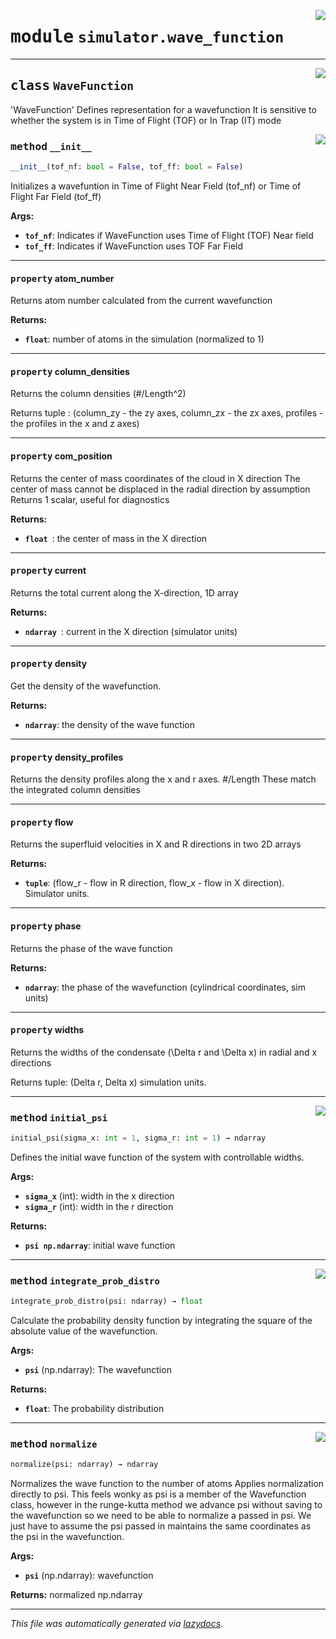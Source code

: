 <!-- markdownlint-disable -->

<a href="../../oqtant/simulator/wave_function.py#L0"><img align="right" style="float:right;" src="https://img.shields.io/badge/-source-cccccc?style=flat-square"></a>

# <kbd>module</kbd> `simulator.wave_function`






---

<a href="../../oqtant/simulator/wave_function.py#L21"><img align="right" style="float:right;" src="https://img.shields.io/badge/-source-cccccc?style=flat-square"></a>

## <kbd>class</kbd> `WaveFunction`
'WaveFunction' Defines representation for a wavefunction It is sensitive to whether the system is in Time of Flight (TOF) or In Trap (IT) mode 

<a href="../../oqtant/simulator/wave_function.py#L27"><img align="right" style="float:right;" src="https://img.shields.io/badge/-source-cccccc?style=flat-square"></a>

### <kbd>method</kbd> `__init__`

```python
__init__(tof_nf: bool = False, tof_ff: bool = False)
```

Initializes a wavefuntion in Time of Flight Near Field (tof_nf) or Time of Flight Far Field (tof_ff) 

**Args:**
 
 - <b>`tof_nf`</b>:  Indicates if WaveFunction uses Time of Flight (TOF) Near field 
 - <b>`tof_ff`</b>:  Indicates if WaveFunction uses TOF Far Field 


---

#### <kbd>property</kbd> atom_number

Returns atom number calculated from the current wavefunction 



**Returns:**
 
 - <b>`float`</b>:  number of atoms in the simulation (normalized to 1) 

---

#### <kbd>property</kbd> column_densities

Returns the column densities (#/Length^2) 

Returns  tuple : (column_zy -  the zy axes, column_zx -  the zx axes, profiles - the profiles in the x and z axes) 

---

#### <kbd>property</kbd> com_position

Returns the center of mass coordinates of the cloud in X direction The center of mass cannot be displaced in the radial direction by assumption Returns 1 scalar, useful for diagnostics 



**Returns:**
 
 - <b>`float `</b>:  the center of mass in the X direction 

---

#### <kbd>property</kbd> current

Returns the total current along the X-direction, 1D array 



**Returns:**
 
 - <b>`ndarray `</b>:  current in the X direction (simulator units) 

---

#### <kbd>property</kbd> density

Get the density of the wavefunction. 

**Returns:**
 
 - <b>`ndarray`</b>:  the density of the wave function 

---

#### <kbd>property</kbd> density_profiles

Returns the density profiles along the x and r axes.  #/Length These match the integrated column densities 

---

#### <kbd>property</kbd> flow

Returns the superfluid velocities in X and R directions in two 2D arrays 



**Returns:**
 
 - <b>`tuple`</b>:  (flow_r - flow in R direction, flow_x - flow in X direction). Simulator units. 

---

#### <kbd>property</kbd> phase

Returns the phase of the wave function 



**Returns:**
 
 - <b>`ndarray`</b>:  the phase of the wavefunction (cylindrical coordinates, sim units) 

---

#### <kbd>property</kbd> widths

Returns the widths of the condensate (\Delta r and \Delta x) in radial and x directions 

Returns  tuple: (Delta r, Delta x) simulation units. 



---

<a href="../../oqtant/simulator/wave_function.py#L38"><img align="right" style="float:right;" src="https://img.shields.io/badge/-source-cccccc?style=flat-square"></a>

### <kbd>method</kbd> `initial_psi`

```python
initial_psi(sigma_x: int = 1, sigma_r: int = 1) → ndarray
```

Defines the initial wave function of the system with controllable widths. 



**Args:**
 
 - <b>`sigma_x`</b> (int):   width in the x direction 
 - <b>`sigma_r`</b> (int):   width in the r direction 



**Returns:**
 
 - <b>`psi np.ndarray`</b>:   initial wave function 

---

<a href="../../oqtant/simulator/wave_function.py#L86"><img align="right" style="float:right;" src="https://img.shields.io/badge/-source-cccccc?style=flat-square"></a>

### <kbd>method</kbd> `integrate_prob_distro`

```python
integrate_prob_distro(psi: ndarray) → float
```

Calculate the probability density function by integrating the square of the absolute value of the wavefunction. 

**Args:**
 
 - <b>`psi`</b> (np.ndarray):  The wavefunction 

**Returns:**
 
 - <b>`float`</b>:  The probability distribution 

---

<a href="../../oqtant/simulator/wave_function.py#L59"><img align="right" style="float:right;" src="https://img.shields.io/badge/-source-cccccc?style=flat-square"></a>

### <kbd>method</kbd> `normalize`

```python
normalize(psi: ndarray) → ndarray
```

Normalizes the wave function to the number of atoms Applies normalization directly to psi. This feels wonky as psi is a member of the Wavefunction class, however in the runge-kutta method we advance psi without saving to the wavefunction so we need to be able to normalize a passed in psi. We just have to assume the psi passed in maintains the same coordinates as the psi in the wavefunction. 



**Args:**
 
 - <b>`psi`</b> (np.ndarray):   wavefunction 



**Returns:**
 normalized np.ndarray 




---

_This file was automatically generated via [lazydocs](https://github.com/ml-tooling/lazydocs)._
